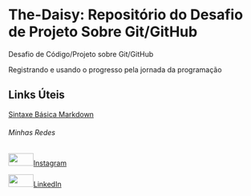 # The-Daisy: Repositório do Desafio de Projeto Sobre Git/GitHub 

Desafio de Código/Projeto sobre Git/GitHub

Registrando e usando o progresso pela jornada da programação

## Links Úteis
[Sintaxe Básica Markdown](https://www.markdownguide.org/basic-syntax/)

###### Minhas Redes
<img src="https://camo.githubusercontent.com/c9dacf0f25a1489fdbc6c0d2b41cda58b77fa210a13a886d6f99e027adfbd358/68747470733a2f2f6564656e742e6769746875622e696f2f537570657254696e7949636f6e732f696d616765732f7376672f696e7374616772616d2e737667" width="50" height="25">[Instagram](https://www.instagram.com/hangmanjoke/?hl=pt-br)

<img src="https://camo.githubusercontent.com/c8a9c5b414cd812ad6a97a46c29af67239ddaeae08c41724ff7d945fb4c047e5/68747470733a2f2f6564656e742e6769746875622e696f2f537570657254696e7949636f6e732f696d616765732f7376672f6c696e6b6564696e2e737667" width="50" height="25">[LinkedIn](https://www.linkedin.com/in/wellington-matos-6a08901b4/)
